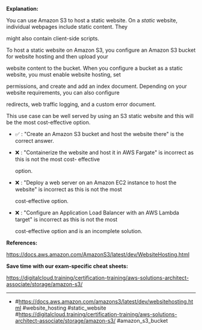 **Explanation:**

You can use Amazon S3 to host a static website. On a _static_ website, individual webpages include static content. They

might also contain client-side scripts.

To host a static website on Amazon S3, you configure an Amazon S3 bucket for website hosting and then upload your

website content to the bucket. When you configure a bucket as a static website, you must enable website hosting, set

permissions, and create and add an index document. Depending on your website requirements, you can also configure

redirects, web traffic logging, and a custom error document.

This use case can be well served by using an S3 static website and this will be the most cost-effective option.

- ✅ :  "Create an Amazon S3 bucket and host the website there" is the correct answer.

- ❌ :  "Containerize the website and host it in AWS Fargate" is incorrect as this is not the most cost- effective

  option.

- ❌ :  "Deploy a web server on an Amazon EC2 instance to host the website" is incorrect as this is not the most

  cost-effective option.

- ❌ :  "Configure an Application Load Balancer with an AWS Lambda target" is incorrect as this is not the most

  cost-effective option and is an incomplete solution.

**References:**

<https://docs.aws.amazon.com/AmazonS3/latest/dev/WebsiteHosting.html>

**Save time with our exam-specific cheat sheets:**

<https://digitalcloud.training/certification-training/aws-solutions-architect-associate/storage/amazon-s3/>

----

- #<https://docs.aws.amazon.com/amazons3/latest/dev/websitehosting.html> #website_hosting #static_website #<https://digitalcloud.training/certification-training/aws-solutions-architect-associate/storage/amazon-s3/> #amazon_s3_bucket
